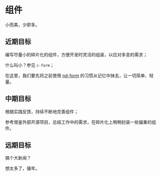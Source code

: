 # 组件

小而美，少即多。

## 近期目标

  编写尽量小的碎片化的组件，方便开发时灵活的组装，以应对多变的需求；

  什么叫小？参见 `c-form`；

  在这里，我们要先将之前使用 [nd-form](https://github.com/ndfront/nd-form) 的习惯从记忆中抹去，让一切简单、轻量。

## 中期目标

  根据实践反馈，持续不断地完善组件；

  参考借鉴外部开源项目，总结工作中的需求，在碎片化上稍稍封装一些偏重的组件。

## 远期目标

  搞个大新闻？

  想太多了，骚年。
